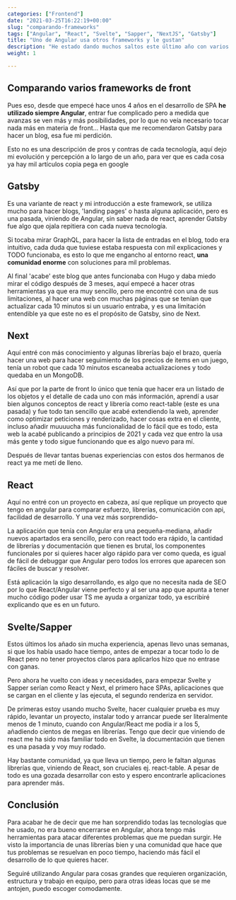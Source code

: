 ```yaml
---
categories: ["Frontend"]
date: "2021-03-25T16:22:19+00:00"
slug: "comparando-frameworks"
tags: ["Angular", "React", "Svelte", "Sapper", "NextJS", "Gatsby"]
title: "Uno de Angular usa otros frameworks y le gustan"
description: "He estado dando muchos saltos este último año con varios frameworks, con la tontearía he hecho varias apps con ellos y quiero apuntar que me han parecido"
weight: 1

---
```


## Comparando varios frameworks de front

Pues eso, desde que empecé hace unos 4 años en el desarrollo de SPA **he utilizado siempre Angular**, entrar fue complicado pero a medida que avanzas se ven más y más posibilidades, por lo que no veía necesario tocar nada más en materia de front... Hasta que me recomendaron Gatsby para hacer un blog, esa fue mi perdición.

Esto no es una descripción de pros y contras de cada tecnología, aquí dejo mi evolución y percepción a lo largo de un año, para ver que es cada cosa ya hay mil artículos copia pega en google

## Gatsby

Es una variante de react y mi introducción a este framework, se utiliza mucho para hacer blogs, 'landing pages' o hasta alguna aplicación, pero es una pasada, viniendo de Angular, sin saber nada de react, aprender Gatsby fue algo que ojala repitiera con cada nueva tecnología. 

Si tocaba mirar GraphQL, para hacer la lista de entradas en el blog, todo era intuitivo, cada duda que tuviese estaba respuesta con mil explicaciones y TODO funcionaba, es esto lo que me engancho al entorno react, **una comunidad enorme** con soluciones para mil problemas.

Al final 'acabe' este blog que antes funcionaba con Hugo y daba miedo mirar el código después de 3 meses, aquí empecé a hacer otras herramientas ya que era muy sencillo, pero me encontré con una de sus limitaciones, al hacer una web con muchas páginas que se tenían que actualizar cada 10 minutos si un usuario entraba, y es una limitación entendible ya que este no es el propósito de Gatsby, sino de Next.

## Next

Aquí entré con más conocimiento y algunas librerías bajo el brazo, quería hacer una web para hacer seguimiento de los precios de items en un juego, tenía un robot que cada 10 minutos escaneaba actualizaciones y todo quedaba en un MongoDB.

Así que por la parte de front lo único que tenía que hacer era un listado de los objetos y el detalle de cada uno con más información, aprendí a usar bien algunos conceptos de react y librería como react-table (este es una pasada) y fue todo tan sencillo que acabé extendiendo la web, aprender como optimizar peticiones y renderizado, hacer cosas extra en el cliente, incluso añadir muuuucha más funcionalidad de lo fácil que es todo, esta web la acabé publicando a principios de 2021 y cada vez que entro la usa más gente y todo sigue funcionando que es algo nuevo para mí.

Después de llevar tantas buenas experiencias con estos dos hermanos de react ya me metí de lleno.

## React

Aquí no entré con un proyecto en cabeza, así que replique un proyecto que tengo en angular para comparar esfuerzo, librerías, comunicación con api, facilidad de desarrollo. Y una vez más sorprendido-

La aplicación que tenía con Angular era una pequeña-mediana, añadir nuevos apartados era sencillo, pero con react todo era rápido, la cantidad de librerías y documentación que tienen es brutal, los componentes funcionales por si quieres hacer algo rápido para ver como queda, es igual de fácil de debuggar que Angular pero todos los errores que aparecen son fáciles de buscar y resolver.

Está aplicación la sigo desarrollando, es algo que no necesita nada de SEO por lo que React/Angular viene perfecto y al ser una app que apunta a tener mucho código poder usar TS me ayuda a organizar todo, ya escribiré explicando que es en un futuro.

## Svelte/Sapper

Estos últimos los añado sin mucha experiencia, apenas llevo unas semanas, si que los había usado hace tiempo, antes de empezar a tocar todo lo de React pero no tener proyectos claros para aplicarlos hizo que no entrase con ganas.

Pero ahora he vuelto con ideas y necesidades, para empezar Svelte y Sapper serían como React y Next, el primero hace SPAs, aplicaciones que se cargan en el cliente y las ejecuta, el segundo renderiza en servidor.

De primeras estoy usando mucho Svelte, hacer cualquier prueba es muy rápido, levantar un proyecto, instalar todo y arrancar puede ser literalmente menos de 1 minuto, cuando con Angular/React me podía ir a los 5, añadiendo cientos de megas en librerías. Tengo que decir que viniendo de react me ha sido más familiar todo en Svelte, la documentación que tienen es una pasada y voy muy rodado.

Hay bastante comunidad, ya que lleva un tiempo, pero le faltan algunas librerías que, viniendo de React, son cruciales ej. react-table. A pesar de todo es una gozada desarrollar con esto y espero encontrarle aplicaciones para aprender más.

## Conclusión

Para acabar he de decir que me han sorprendido todas las tecnologías que he usado, no era bueno encerrarse en Angular, ahora tengo más herramientas para atacar diferentes problemas que me puedan surgir. He visto la importancia de unas librerías bien y una comunidad que hace que tus problemas se resuelvan en poco tiempo, haciendo más fácil el desarrollo de lo que quieres hacer.

Seguiré utilizando Angular para cosas grandes que requieren organización, estructura y trabajo en equipo, pero para otras ideas locas que se me antojen, puedo escoger comodamente.

